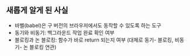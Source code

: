 ## 새롭게 알게 된 사실

* 바벨(babel)은 구 버전의 브라우저에서도 동작할 수 있도록 하는 도구
* 동기와 비동기: 백그라운드 작업 완료 확인 여부
* 블로킹과 논 블로킹: 함수가 바로 return 되는지 여부 (대체로 동기- 블로킹, 비동기- 논 블로킹 연관)
